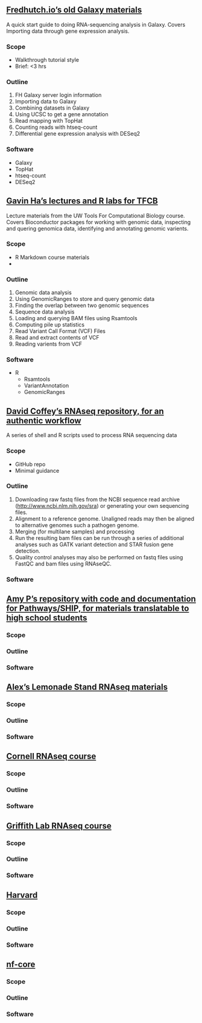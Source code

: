 ## [Fredhutch.io’s old Galaxy materials](https://github.com/fredhutchio/rnaseq-class)

A quick start guide to doing RNA-sequencing analysis in Galaxy. Covers Importing data through gene expression analysis.

### Scope
* Walkthrough tutorial style
* Brief: <3 hrs

### Outline
1. FH Galaxy server login information
2. Importing data to Galaxy
3. Combining datasets in Galaxy
4. Using UCSC to get a gene annotation
5. Read mapping with TopHat
6. Counting reads with htseq-count
7. Differential gene expression analysis with DESeq2

### Software
* Galaxy
* TopHat
* htseq-count
* DESeq2

## [Gavin Ha’s lectures and R labs for TFCB](https://github.com/fredhutchio/tfcb_2020/tree/master/lectures/lecture16)

Lecture materials from the UW Tools For Computational Biology course. Covers Bioconductor packages for working with genomic data, inspecting and quering genomica data, identifying and annotating genomic varients.

### Scope
* R Markdown course materials
* 

### Outline
1. Genomic data analysis
  1. Using GenomicRanges to store and query genomic data
  2. Finding the overlap between two genomic sequences
2. Sequence data analysis
  1. Loading and querying BAM files using Rsamtools
  2. Computing pile up statistics
3. Read Variant Call Format (VCF) Files
  1. Read and extract contents of VCF
  2. Reading varients from VCF

### Software
* R
  * Rsamtools
  * VariantAnnotation
  * GenomicRanges

## [David Coffey’s RNAseq repository, for an authentic workflow](https://github.com/davidcoffey/RNAseq)

A series of shell and R scripts used to process RNA sequencing data

### Scope
* GitHub repo
* Minimal guidance

### Outline
1. Downloading raw fastq files from the NCBI sequence read archive (http://www.ncbi.nlm.nih.gov/sra) or generating your own sequencing files. 
2. Alignment to a reference genome. Unaligned reads may then be aligned to alternative genomes such a pathogen genome.
3. Merging (for multilane samples) and processing
4. Run the resulting bam files can be run through a series of additional analyses such as GATK variant detection and STAR fusion gene detection.
5. Quality control analyses may also be performed on fastq files using FastQC and bam files using RNAseQC.

### Software

## [Amy P’s repository with code and documentation for Pathways/SHIP, for materials translatable to high school students](https://github.com/FredHutch/pathways-SHIP-RNAseq)

### Scope

### Outline

### Software

## [Alex’s Lemonade Stand RNAseq materials](https://github.com/AlexsLemonade/RNA-Seq-Exercises)

### Scope

### Outline

### Software

## [Cornell RNAseq course](https://chagall.med.cornell.edu/RNASEQcourse/)

### Scope

### Outline

### Software

## [Griffith Lab RNAseq course](https://rnabio.org/)

### Scope

### Outline

### Software

## [Harvard](https://hbctraining.github.io/Intro-to-rnaseq-hpc-salmon-flipped/)

### Scope

### Outline

### Software

## [nf-core](https://nf-co.re/rnaseq)

### Scope

### Outline

### Software
